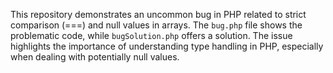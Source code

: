 This repository demonstrates an uncommon bug in PHP related to strict comparison (===) and null values in arrays. The `bug.php` file shows the problematic code, while `bugSolution.php` offers a solution.  The issue highlights the importance of understanding type handling in PHP, especially when dealing with potentially null values.
